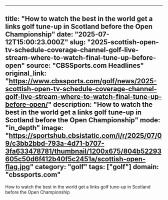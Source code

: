 ---
   title: "How to watch the best in the world get a links golf tune-up in Scotland before the Open Championship"
   date: "2025-07-12T15:00:23.000Z"
   slug: "2025-scottish-open-tv-schedule-coverage-channel-golf-live-stream-where-to-watch-final-tune-up-before-open"
   source: "CBSSports.com Headlines"
   original_link: "https://www.cbssports.com/golf/news/2025-scottish-open-tv-schedule-coverage-channel-golf-live-stream-where-to-watch-final-tune-up-before-open/"
   description: "How to watch the best in the world get a links golf tune-up in Scotland before the Open Championship"
   mode: "in_depth"
   image: "https://sportshub.cbsistatic.com/i/r/2025/07/09/c3bb2bbd-793a-4d71-b707-3fa633478781/thumbnail/1200x675/804b52293605c50d6f412b40f5c2451a/scottish-open-flag.jpg"
   category: "golf"
   tags: ["golf"]
   domain: "cbssports.com"
  ---
  How to watch the best in the world get a links golf tune-up in Scotland before the Open Championship